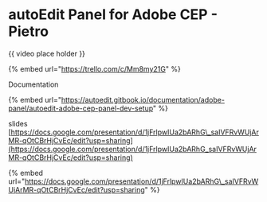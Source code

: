 # autoEdit Panel for Adobe CEP - Pietro

{{ video place holder }}



{% embed url="https://trello.com/c/Mm8my21G" %}

Documentation

{% embed url="https://autoedit.gitbook.io/documentation/adobe-panel/autoedit-adobe-cep-panel-dev-setup" %}

slides [https://docs.google.com/presentation/d/1jFrlpwIUa2bARhG\_saIVFRvWUjArMR-qOtCBrHjCvEc/edit?usp=sharing](https://docs.google.com/presentation/d/1jFrlpwIUa2bARhG_saIVFRvWUjArMR-qOtCBrHjCvEc/edit?usp=sharing)

{% embed url="https://docs.google.com/presentation/d/1jFrlpwIUa2bARhG\_saIVFRvWUjArMR-qOtCBrHjCvEc/edit?usp=sharing" %}









